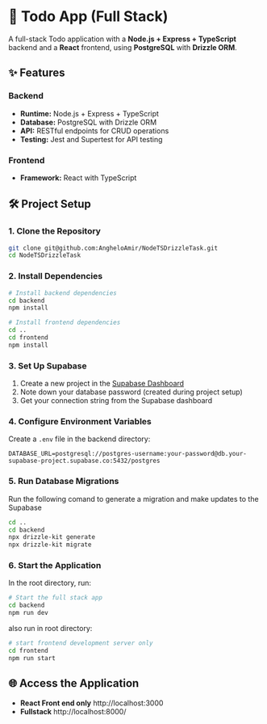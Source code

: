 # 📝 Todo App (Full Stack)

A full-stack Todo application with a **Node.js + Express + TypeScript** backend and a **React** frontend, using **PostgreSQL** with **Drizzle ORM**.

## ✨ Features

### Backend
- **Runtime:** Node.js + Express + TypeScript
- **Database:** PostgreSQL with Drizzle ORM
- **API:** RESTful endpoints for CRUD operations
- **Testing:** Jest and Supertest for API testing

### Frontend
- **Framework:** React with TypeScript

## 🛠️ Project Setup

### 1. Clone the Repository

```bash
git clone git@github.com:AngheloAmir/NodeTSDrizzleTask.git
cd NodeTSDrizzleTask
```

### 2. Install Dependencies

```bash
# Install backend dependencies
cd backend
npm install

# Install frontend dependencies
cd ..
cd frontend
npm install
```

### 3. Set Up Supabase
1. Create a new project in the [Supabase Dashboard](https://app.supabase.com)
2. Note down your database password (created during project setup)
3. Get your connection string from the Supabase dashboard

### 4. Configure Environment Variables

Create a `.env` file in the backend directory:

```env
DATABASE_URL=postgresql://postgres-username:your-password@db.your-supabase-project.supabase.co:5432/postgres
```

### 5. Run Database Migrations
Run the following comand to generate a migration and make updates to the Supabase

```bash
cd ..
cd backend
npx drizzle-kit generate
npx drizzle-kit migrate
```

### 6. Start the Application
In the root directory, run:

```bash
# Start the full stack app
cd backend
npm run dev
```

also run in root directory:
```bash
# start frontend development server only
cd frontend
npm run start
```


## 🌐 Access the Application

- **React Front end only** http://localhost:3000
- **Fullstack** http://localhost:8000/
